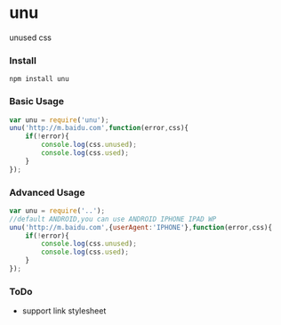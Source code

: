 unu
===

unused css

### Install

```
npm install unu
```

### Basic Usage
``` js
var unu = require('unu');
unu('http://m.baidu.com',function(error,css){
    if(!error){
        console.log(css.unused);
        console.log(css.used);
    }
});
```

### Advanced Usage
```js
var unu = require('..');
//default ANDROID,you can use ANDROID IPHONE IPAD WP
unu('http://m.baidu.com',{userAgent:'IPHONE'},function(error,css){
    if(!error){
        console.log(css.unused);
        console.log(css.used);
    }
});
```

### ToDo

* support link stylesheet


